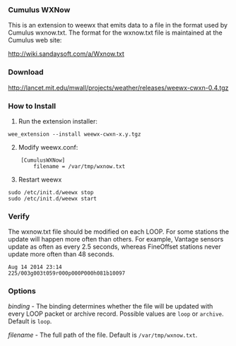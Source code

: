### Cumulus WXNow

This is an extension to weewx that emits data to a file in the format used by Cumulus wxnow.txt.  The format for the wxnow.txt file is maintained at the Cumulus web site:

http://wiki.sandaysoft.com/a/Wxnow.txt

### Download

http://lancet.mit.edu/mwall/projects/weather/releases/weewx-cwxn-0.4.tgz

### How to Install

1.  Run the extension installer:

```
wee_extension --install weewx-cwxn-x.y.tgz
```

2.  Modify weewx.conf:

````
    [CumulusWXNow]
        filename = /var/tmp/wxnow.txt
````

3.  Restart weewx

```
sudo /etc/init.d/weewx stop
sudo /etc/init.d/weewx start
```

### Verify

The wxnow.txt file should be modified on each LOOP.  For some stations the update will happen more often than others.  For example, Vantage sensors update as often as every 2.5 seconds, whereas FineOffset stations never update more often than 48 seconds.

```
Aug 14 2014 23:14
225/003g003t059r000p000P000h081b10097
```

### Options

_binding_ - The binding determines whether the file will be updated with every LOOP packet or archive record.  Possible values are `loop` or `archive`.  Default is `loop`.

_filename_ - The full path of the file.  Default is `/var/tmp/wxnow.txt`.
